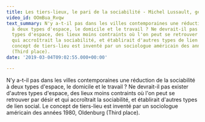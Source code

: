 ```yaml
---
title: Les tiers-lieux, le pari de la sociabilité - Michel Lussault, géographe
video_id: OOmBua_Rvqw
text_summary: N'y a-t-il pas dans les villes contemporaines une réduction de la sociabilité
  à deux types d'espace, le domicile et le travail ? Ne devrait-il pas exister d'autres
  types d'espace, des lieux moins contraints où l'on peut se retrouver par désir et
  qui accroîtrait la sociabilité, et établirait d'autres types de lien social. Le
  concept de tiers-lieu est inventé par un sociologue américain des années 1980, Oldenburg
  (Third place).
date: '2019-03-04T09:02:55.000+00:00'

---
```

N'y a-t-il pas dans les villes contemporaines une réduction de la sociabilité à deux types d'espace, le domicile et le travail ? Ne devrait-il pas exister d'autres types d'espace, des lieux moins contraints où l'on peut se retrouver par désir et qui accroîtrait la sociabilité, et établirait d'autres types de lien social. Le concept de tiers-lieu est inventé par un sociologue américain des années 1980, Oldenburg (Third place).